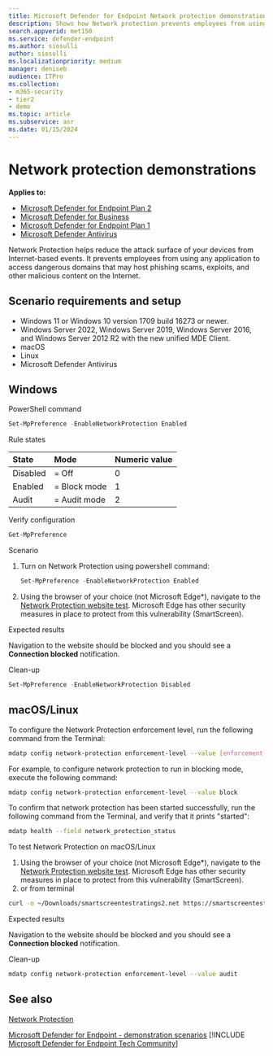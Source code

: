 ```yaml
---
title: Microsoft Defender for Endpoint Network protection demonstrations
description: Shows how Network protection prevents employees from using any application to access dangerous domains that may host phishing scams, exploits, and other malicious content on the Internet.
search.appverid: met150
ms.service: defender-endpoint
ms.author: siosulli
author: siosulli
ms.localizationpriority: medium
manager: deniseb
audience: ITPro
ms.collection:
- m365-security
- tier2
- demo
ms.topic: article
ms.subservice: asr
ms.date: 01/15/2024
---
```


# Network protection demonstrations

**Applies to:**

- [Microsoft Defender for Endpoint Plan 2](microsoft-defender-endpoint.md)
- [Microsoft Defender for Business](https://www.microsoft.com/security/business/endpoint-security/microsoft-defender-business)
- [Microsoft Defender for Endpoint Plan 1](microsoft-defender-endpoint.md)
- [Microsoft Defender Antivirus](microsoft-defender-antivirus-windows.md)

Network Protection helps reduce the attack surface of your devices from Internet-based events. It prevents employees from using any application to access dangerous domains that may host phishing scams, exploits, and other malicious content on the Internet.

## Scenario requirements and setup

- Windows 11 or Windows 10 version 1709 build 16273 or newer.
- Windows Server 2022, Windows Server 2019, Windows Server 2016, and Windows Server 2012 R2 with the new unified MDE Client.
- macOS
- Linux
- Microsoft Defender Antivirus

## Windows

PowerShell command

```powershell
Set-MpPreference -EnableNetworkProtection Enabled
```

Rule states

|State | Mode| Numeric value |
|:---|:---|:---|
| Disabled | = Off | 0 |
| Enabled | = Block mode | 1 |
| Audit | = Audit mode | 2 |

Verify configuration

```powershell
Get-MpPreference
```

Scenario

1. Turn on Network Protection using powershell command:

   ```powershell
   Set-MpPreference -EnableNetworkProtection Enabled
   ```

2. Using the browser of your choice (not Microsoft Edge*), navigate to the [Network Protection website test](https://smartscreentestratings2.net/). Microsoft Edge has other security measures in place to protect from this vulnerability (SmartScreen).

Expected results

Navigation to the website should be blocked and you should see a **Connection blocked** notification.

Clean-up

```powershell
Set-MpPreference -EnableNetworkProtection Disabled
```

## macOS/Linux

To configure the Network Protection enforcement level, run the following command from the Terminal:


```bash
mdatp config network-protection enforcement-level --value [enforcement-level]
```

For example, to configure network protection to run in blocking mode, execute the following command:


```bash
mdatp config network-protection enforcement-level --value block
```

To confirm that network protection has been started successfully, run the following command from the Terminal, and verify that it prints "started":


```bash
mdatp health --field network_protection_status
```

To test Network Protection on macOS/Linux

1. Using the browser of your choice (not Microsoft Edge*), navigate to the [Network Protection website test](https://smartscreentestratings2.net/). Microsoft Edge has other security measures in place to protect from this vulnerability (SmartScreen).
1. or from terminal 

```bash
curl -o ~/Downloads/smartscreentestratings2.net https://smartscreentestratings2.net/ 
```

Expected results

Navigation to the website should be blocked and you should see a **Connection blocked** notification.

Clean-up


```bash
mdatp config network-protection enforcement-level --value audit
```

## See also

[Network Protection](network-protection.md)

[Microsoft Defender for Endpoint - demonstration scenarios](defender-endpoint-demonstrations.md)
[!INCLUDE [Microsoft Defender for Endpoint Tech Community](../includes/defender-mde-techcommunity.md)]
